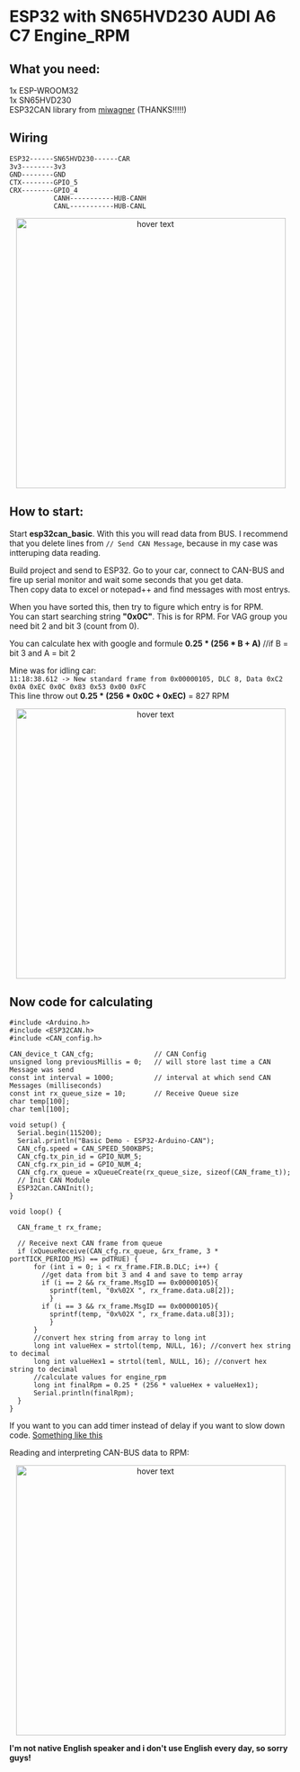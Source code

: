 # ESP32 with SN65HVD230 AUDI A6 C7 Engine_RPM  

## What you need:  
1x ESP-WROOM32  
1x SN65HVD230  
ESP32CAN library from [miwagner](https://github.com/miwagner/ESP32-Arduino-CAN) (THANKS!!!!!)  


## Wiring
```
ESP32------SN65HVD230------CAR
3v3--------3v3
GND--------GND
CTX--------GPIO_5
CRX--------GPIO_4
           CANH-----------HUB-CANH
           CANL-----------HUB-CANL
```
<p align="center">
  <img src="https://github.com/Matejz90/ESP32-with-SN65HVD230-AUDI-A6-C7-Engine_RPM/blob/master/103272803_692276538009625_612867819972454835_n.jpg" width="480" height"640" title="hover text">
</p>

## How to start:  
Start **esp32can_basic**. With this you will read data from BUS.
I recommend that you delete lines from ```// Send CAN Message```, because in my case was intteruping data reading.  

Build project and send to ESP32. Go to your car, connect to CAN-BUS and fire up serial monitor and wait some seconds that you get data.  
Then copy data to excel or notepad++ and find messages with most entrys.  

When you have sorted this, then try to figure which entry is for RPM.  
You can start searching string **"0x0C"**. This is for RPM. For VAG group you need bit 2 and bit 3 (count from 0).   

You can calculate hex with google and formule **0.25 * (256 * B + A)** //if B = bit 3 and A = bit 2  

Mine was for idling car:  
```11:18:38.612 -> New standard frame from 0x00000105, DLC 8, Data 0xC2 0x0A 0xEC 0x0C 0x83 0x53 0x00 0xFC ```  
This line throw out **0.25 * (256 * 0x0C + 0xEC)** = 827 RPM  
<p align="center">
  <img src="https://github.com/Matejz90/ESP32-with-SN65HVD230-AUDI-A6-C7-Engine_RPM/blob/master/can_bus.png" width="480" height"640" title="hover text">
</p>

## Now code for calculating  

```arduino
#include <Arduino.h>
#include <ESP32CAN.h>
#include <CAN_config.h>

CAN_device_t CAN_cfg;               // CAN Config
unsigned long previousMillis = 0;   // will store last time a CAN Message was send
const int interval = 1000;          // interval at which send CAN Messages (milliseconds)
const int rx_queue_size = 10;       // Receive Queue size
char temp[100];
char teml[100]; 

void setup() {
  Serial.begin(115200);
  Serial.println("Basic Demo - ESP32-Arduino-CAN");
  CAN_cfg.speed = CAN_SPEED_500KBPS;
  CAN_cfg.tx_pin_id = GPIO_NUM_5;
  CAN_cfg.rx_pin_id = GPIO_NUM_4;
  CAN_cfg.rx_queue = xQueueCreate(rx_queue_size, sizeof(CAN_frame_t));
  // Init CAN Module
  ESP32Can.CANInit();
}
   
void loop() {

  CAN_frame_t rx_frame;

  // Receive next CAN frame from queue
  if (xQueueReceive(CAN_cfg.rx_queue, &rx_frame, 3 * portTICK_PERIOD_MS) == pdTRUE) {
      for (int i = 0; i < rx_frame.FIR.B.DLC; i++) {
        //get data from bit 3 and 4 and save to temp array
        if (i == 2 && rx_frame.MsgID == 0x00000105){
          sprintf(teml, "0x%02X ", rx_frame.data.u8[2]);
          }
        if (i == 3 && rx_frame.MsgID == 0x00000105){
          sprintf(temp, "0x%02X ", rx_frame.data.u8[3]);
          }
      }
      //convert hex string from array to long int
      long int valueHex = strtol(temp, NULL, 16); //convert hex string to decimal
      long int valueHex1 = strtol(teml, NULL, 16); //convert hex string to decimal
      //calculate values for engine_rpm
      long int finalRpm = 0.25 * (256 * valueHex + valueHex1);
      Serial.println(finalRpm);
  }
}
```

If you want to you can add timer instead of delay if you want to slow down code. [Something like this](https://www.norwegiancreations.com/2017/09/arduino-tutorial-using-millis-instead-of-delay/)  
  
Reading and interpreting CAN-BUS data to RPM:  
<p align="center">
  <img src="https://github.com/Matejz90/ESP32-with-SN65HVD230-AUDI-A6-C7-Engine_RPM/blob/master/monitor.jpg" width="480" height"640" title="hover text">
</p>

**I'm not native English speaker and i don't use English every day, so sorry guys!**
